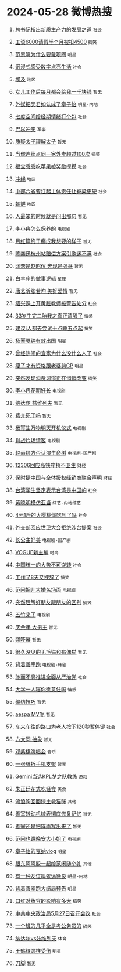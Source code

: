 # 2024-05-28 微博热搜 
1. [总书记指出新质生产力的发展之道](https://m.weibo.cn/search?containerid=100103type%3D1%26t%3D10%26q%3D%23%E6%80%BB%E4%B9%A6%E8%AE%B0%E6%8C%87%E5%87%BA%E6%96%B0%E8%B4%A8%E7%94%9F%E4%BA%A7%E5%8A%9B%E7%9A%84%E5%8F%91%E5%B1%95%E4%B9%8B%E9%81%93%23&stream_entry_id=51&isnewpage=1&extparam=seat%3D1%26cate%3D10103%26q%3D%2523%25E6%2580%25BB%25E4%25B9%25A6%25E8%25AE%25B0%25E6%258C%2587%25E5%2587%25BA%25E6%2596%25B0%25E8%25B4%25A8%25E7%2594%259F%25E4%25BA%25A7%25E5%258A%259B%25E7%259A%2584%25E5%258F%2591%25E5%25B1%2595%25E4%25B9%258B%25E9%2581%2593%2523%26filter_type%3Drealtimehot%26stream_entry_id%3D51%26c_type%3D51%26dgr%3D0%26pos%3D0%26display_time%3D1716848331%26pre_seqid%3D17168483317230712072) `社会` 

2. [工资6000请假半个月被扣4500](https://m.weibo.cn/search?containerid=100103type%3D1%26t%3D10%26q%3D%23%E5%B7%A5%E8%B5%846000%E8%AF%B7%E5%81%87%E5%8D%8A%E4%B8%AA%E6%9C%88%E8%A2%AB%E6%89%A34500%23&stream_entry_id=31&isnewpage=1&extparam=seat%3D1%26dgr%3D0%26filter_type%3Drealtimehot%26flag%3D2%26c_type%3D31%26q%3D%2523%25E5%25B7%25A5%25E8%25B5%25846000%25E8%25AF%25B7%25E5%2581%2587%25E5%258D%258A%25E4%25B8%25AA%25E6%259C%2588%25E8%25A2%25AB%25E6%2589%25A34500%2523%26cate%3D5001%26realpos%3D1%26stream_entry_id%3D31%26pos%3D0%26lcate%3D5001%26band_rank%3D1%26display_time%3D1716848331%26pre_seqid%3D17168483317230712072) `搞笑` 

3. [范思辙为什么要戴项圈](https://m.weibo.cn/search?containerid=100103type%3D1%26t%3D10%26q%3D%23%E8%8C%83%E6%80%9D%E8%BE%99%E4%B8%BA%E4%BB%80%E4%B9%88%E8%A6%81%E6%88%B4%E9%A1%B9%E5%9C%88%23&stream_entry_id=31&isnewpage=1&extparam=seat%3D1%26dgr%3D0%26filter_type%3Drealtimehot%26flag%3D2%26c_type%3D31%26q%3D%2523%25E8%258C%2583%25E6%2580%259D%25E8%25BE%2599%25E4%25B8%25BA%25E4%25BB%2580%25E4%25B9%2588%25E8%25A6%2581%25E6%2588%25B4%25E9%25A1%25B9%25E5%259C%2588%2523%26cate%3D5001%26realpos%3D2%26stream_entry_id%3D31%26pos%3D1%26lcate%3D5001%26band_rank%3D2%26display_time%3D1716848331%26pre_seqid%3D17168483317230712072) `明星` 

4. [沉浸式感受数字点亮生活](https://m.weibo.cn/search?containerid=100103type%3D1%26t%3D10%26q%3D%23%E6%B2%89%E6%B5%B8%E5%BC%8F%E6%84%9F%E5%8F%97%E6%95%B0%E5%AD%97%E7%82%B9%E4%BA%AE%E7%94%9F%E6%B4%BB%23&stream_entry_id=31&isnewpage=1&extparam=seat%3D1%26dgr%3D0%26filter_type%3Drealtimehot%26flag%3D0%26c_type%3D31%26q%3D%2523%25E6%25B2%2589%25E6%25B5%25B8%25E5%25BC%258F%25E6%2584%259F%25E5%258F%2597%25E6%2595%25B0%25E5%25AD%2597%25E7%2582%25B9%25E4%25BA%25AE%25E7%2594%259F%25E6%25B4%25BB%2523%26cate%3D5001%26realpos%3D3%26stream_entry_id%3D31%26pos%3D2%26lcate%3D5001%26band_rank%3D3%26display_time%3D1716848331%26pre_seqid%3D17168483317230712072) `社会` 

5. [埃及](https://m.weibo.cn/search?containerid=100103type%3D1%26t%3D10%26q%3D%E5%9F%83%E5%8F%8A&stream_entry_id=31&isnewpage=1&extparam=seat%3D1%26dgr%3D0%26filter_type%3Drealtimehot%26flag%3D2%26c_type%3D31%26q%3D%25E5%259F%2583%25E5%258F%258A%26cate%3D5001%26realpos%3D4%26stream_entry_id%3D31%26pos%3D3%26lcate%3D5001%26band_rank%3D4%26display_time%3D1716848331%26pre_seqid%3D17168483317230712072) `地区` 

6. [女儿工作后每月都会给我一千块钱](https://m.weibo.cn/search?containerid=100103type%3D1%26t%3D10%26q%3D%E5%A5%B3%E5%84%BF%E5%B7%A5%E4%BD%9C%E5%90%8E%E6%AF%8F%E6%9C%88%E9%83%BD%E4%BC%9A%E7%BB%99%E6%88%91%E4%B8%80%E5%8D%83%E5%9D%97%E9%92%B1&stream_entry_id=31&isnewpage=1&extparam=seat%3D1%26dgr%3D0%26filter_type%3Drealtimehot%26flag%3D2%26c_type%3D31%26q%3D%25E5%25A5%25B3%25E5%2584%25BF%25E5%25B7%25A5%25E4%25BD%259C%25E5%2590%258E%25E6%25AF%258F%25E6%259C%2588%25E9%2583%25BD%25E4%25BC%259A%25E7%25BB%2599%25E6%2588%2591%25E4%25B8%2580%25E5%258D%2583%25E5%259D%2597%25E9%2592%25B1%26cate%3D5001%26realpos%3D5%26stream_entry_id%3D31%26pos%3D4%26lcate%3D5001%26band_rank%3D5%26display_time%3D1716848331%26pre_seqid%3D17168483317230712072) `暂无` 

7. [外媒把吴君如认成了章子怡](https://m.weibo.cn/search?containerid=100103type%3D1%26t%3D10%26q%3D%23%E5%A4%96%E5%AA%92%E6%8A%8A%E5%90%B4%E5%90%9B%E5%A6%82%E8%AE%A4%E6%88%90%E4%BA%86%E7%AB%A0%E5%AD%90%E6%80%A1%23&stream_entry_id=31&isnewpage=1&extparam=seat%3D1%26dgr%3D0%26filter_type%3Drealtimehot%26flag%3D2%26c_type%3D31%26q%3D%2523%25E5%25A4%2596%25E5%25AA%2592%25E6%258A%258A%25E5%2590%25B4%25E5%2590%259B%25E5%25A6%2582%25E8%25AE%25A4%25E6%2588%2590%25E4%25BA%2586%25E7%25AB%25A0%25E5%25AD%2590%25E6%2580%25A1%2523%26cate%3D5001%26realpos%3D6%26stream_entry_id%3D31%26pos%3D5%26lcate%3D5001%26band_rank%3D6%26display_time%3D1716848331%26pre_seqid%3D17168483317230712072) `明星-内地` 

8. [七度空间给经期情绪打个包](https://m.weibo.cn/search?containerid=100103type%3D1%26t%3D10%26q%3D%23%E4%B8%83%E5%BA%A6%E7%A9%BA%E9%97%B4%E7%BB%99%E7%BB%8F%E6%9C%9F%E6%83%85%E7%BB%AA%E6%89%93%E4%B8%AA%E5%8C%85%23&stream_entry_id=31&isnewpage=1&extparam=seat%3D1%26dgr%3D0%26is_ad_pos%3D1%26filter_type%3Drealtimehot%26topic_ad%3D1%26c_type%3D31%26q%3D%2523%25E4%25B8%2583%25E5%25BA%25A6%25E7%25A9%25BA%25E9%2597%25B4%25E7%25BB%2599%25E7%25BB%258F%25E6%259C%259F%25E6%2583%2585%25E7%25BB%25AA%25E6%2589%2593%25E4%25B8%25AA%25E5%258C%2585%2523%26cate%3D5001%26adid%3D238187%26stream_entry_id%3D31%26band_rank%3D7%26lcate%3D5001%26pos%3D6%26display_time%3D1716848331%26pre_seqid%3D17168483317230712072) `社会` 

9. [巴以冲突](https://m.weibo.cn/search?containerid=100103type%3D1%26t%3D10%26q%3D%23%E5%B7%B4%E4%BB%A5%E5%86%B2%E7%AA%81%23&stream_entry_id=31&isnewpage=1&extparam=seat%3D1%26dgr%3D0%26filter_type%3Drealtimehot%26flag%3D2%26c_type%3D31%26q%3D%2523%25E5%25B7%25B4%25E4%25BB%25A5%25E5%2586%25B2%25E7%25AA%2581%2523%26cate%3D5001%26realpos%3D7%26stream_entry_id%3D31%26pos%3D7%26lcate%3D5001%26band_rank%3D7%26display_time%3D1716848331%26pre_seqid%3D17168483317230712072) `军事` 

10. [质疑太子理解太子](https://m.weibo.cn/search?containerid=100103type%3D1%26t%3D10%26q%3D%E8%B4%A8%E7%96%91%E5%A4%AA%E5%AD%90%E7%90%86%E8%A7%A3%E5%A4%AA%E5%AD%90&stream_entry_id=31&isnewpage=1&extparam=seat%3D1%26dgr%3D0%26filter_type%3Drealtimehot%26flag%3D2%26c_type%3D31%26q%3D%25E8%25B4%25A8%25E7%2596%2591%25E5%25A4%25AA%25E5%25AD%2590%25E7%2590%2586%25E8%25A7%25A3%25E5%25A4%25AA%25E5%25AD%2590%26cate%3D5001%26realpos%3D8%26stream_entry_id%3D31%26pos%3D8%26lcate%3D5001%26band_rank%3D8%26display_time%3D1716848331%26pre_seqid%3D17168483317230712072) `暂无` 

11. [当你连续点同一家外卖超过100次](https://m.weibo.cn/search?containerid=100103type%3D1%26t%3D10%26q%3D%23%E5%BD%93%E4%BD%A0%E8%BF%9E%E7%BB%AD%E7%82%B9%E5%90%8C%E4%B8%80%E5%AE%B6%E5%A4%96%E5%8D%96%E8%B6%85%E8%BF%87100%E6%AC%A1%23&stream_entry_id=31&isnewpage=1&extparam=seat%3D1%26dgr%3D0%26filter_type%3Drealtimehot%26flag%3D2%26c_type%3D31%26q%3D%2523%25E5%25BD%2593%25E4%25BD%25A0%25E8%25BF%259E%25E7%25BB%25AD%25E7%2582%25B9%25E5%2590%258C%25E4%25B8%2580%25E5%25AE%25B6%25E5%25A4%2596%25E5%258D%2596%25E8%25B6%2585%25E8%25BF%2587100%25E6%25AC%25A1%2523%26cate%3D5001%26realpos%3D9%26stream_entry_id%3D31%26pos%3D9%26lcate%3D5001%26band_rank%3D9%26display_time%3D1716848331%26pre_seqid%3D17168483317230712072) `搞笑` 

12. [福宝乖乖吃苹果被奖励摸摸](https://m.weibo.cn/search?containerid=100103type%3D1%26t%3D10%26q%3D%23%E7%A6%8F%E5%AE%9D%E4%B9%96%E4%B9%96%E5%90%83%E8%8B%B9%E6%9E%9C%E8%A2%AB%E5%A5%96%E5%8A%B1%E6%91%B8%E6%91%B8%23&stream_entry_id=31&isnewpage=1&extparam=seat%3D1%26dgr%3D0%26filter_type%3Drealtimehot%26flag%3D32768%26c_type%3D31%26q%3D%2523%25E7%25A6%258F%25E5%25AE%259D%25E4%25B9%2596%25E4%25B9%2596%25E5%2590%2583%25E8%258B%25B9%25E6%259E%259C%25E8%25A2%25AB%25E5%25A5%2596%25E5%258A%25B1%25E6%2591%25B8%25E6%2591%25B8%2523%26cate%3D5001%26realpos%3D10%26stream_entry_id%3D31%26pos%3D10%26lcate%3D5001%26band_rank%3D10%26display_time%3D1716848331%26pre_seqid%3D17168483317230712072) `社会` 

13. [冲绳](https://m.weibo.cn/search?containerid=100103type%3D1%26t%3D10%26q%3D%E5%86%B2%E7%BB%B3&stream_entry_id=31&isnewpage=1&extparam=seat%3D1%26dgr%3D0%26filter_type%3Drealtimehot%26flag%3D2%26c_type%3D31%26q%3D%25E5%2586%25B2%25E7%25BB%25B3%26cate%3D5001%26realpos%3D11%26stream_entry_id%3D31%26pos%3D11%26lcate%3D5001%26band_rank%3D11%26display_time%3D1716848331%26pre_seqid%3D17168483317230712072) `地区` 

14. [中部六省要扛起主体责任让脊梁更硬](https://m.weibo.cn/search?containerid=100103type%3D1%26t%3D10%26q%3D%23%E4%B8%AD%E9%83%A8%E5%85%AD%E7%9C%81%E8%A6%81%E6%89%9B%E8%B5%B7%E4%B8%BB%E4%BD%93%E8%B4%A3%E4%BB%BB%E8%AE%A9%E8%84%8A%E6%A2%81%E6%9B%B4%E7%A1%AC%23&stream_entry_id=31&isnewpage=1&extparam=seat%3D1%26dgr%3D0%26filter_type%3Drealtimehot%26flag%3D0%26c_type%3D31%26q%3D%2523%25E4%25B8%25AD%25E9%2583%25A8%25E5%2585%25AD%25E7%259C%2581%25E8%25A6%2581%25E6%2589%259B%25E8%25B5%25B7%25E4%25B8%25BB%25E4%25BD%2593%25E8%25B4%25A3%25E4%25BB%25BB%25E8%25AE%25A9%25E8%2584%258A%25E6%25A2%2581%25E6%259B%25B4%25E7%25A1%25AC%2523%26cate%3D5001%26realpos%3D12%26stream_entry_id%3D31%26pos%3D12%26lcate%3D5001%26band_rank%3D12%26display_time%3D1716848331%26pre_seqid%3D17168483317230712072) `社会` 

15. [朝鲜](https://m.weibo.cn/search?containerid=100103type%3D1%26t%3D10%26q%3D%E6%9C%9D%E9%B2%9C&stream_entry_id=31&isnewpage=1&extparam=seat%3D1%26dgr%3D0%26filter_type%3Drealtimehot%26flag%3D0%26c_type%3D31%26q%3D%25E6%259C%259D%25E9%25B2%259C%26cate%3D5001%26realpos%3D13%26stream_entry_id%3D31%26pos%3D13%26lcate%3D5001%26band_rank%3D13%26display_time%3D1716848331%26pre_seqid%3D17168483317230712072) `地区` 

16. [人最笨的时候就是问出那句](https://m.weibo.cn/search?containerid=100103type%3D1%26t%3D10%26q%3D%E4%BA%BA%E6%9C%80%E7%AC%A8%E7%9A%84%E6%97%B6%E5%80%99%E5%B0%B1%E6%98%AF%E9%97%AE%E5%87%BA%E9%82%A3%E5%8F%A5&stream_entry_id=31&isnewpage=1&extparam=seat%3D1%26dgr%3D0%26filter_type%3Drealtimehot%26flag%3D2%26c_type%3D31%26q%3D%25E4%25BA%25BA%25E6%259C%2580%25E7%25AC%25A8%25E7%259A%2584%25E6%2597%25B6%25E5%2580%2599%25E5%25B0%25B1%25E6%2598%25AF%25E9%2597%25AE%25E5%2587%25BA%25E9%2582%25A3%25E5%258F%25A5%26cate%3D5001%26realpos%3D14%26stream_entry_id%3D31%26pos%3D14%26lcate%3D5001%26band_rank%3D14%26display_time%3D1716848331%26pre_seqid%3D17168483317230712072) `暂无` 

17. [李小冉怎么保养的](https://m.weibo.cn/search?containerid=100103type%3D1%26t%3D10%26q%3D%23%E6%9D%8E%E5%B0%8F%E5%86%89%E6%80%8E%E4%B9%88%E4%BF%9D%E5%85%BB%E7%9A%84%23&stream_entry_id=31&isnewpage=1&extparam=seat%3D1%26dgr%3D0%26filter_type%3Drealtimehot%26flag%3D0%26c_type%3D31%26q%3D%2523%25E6%259D%258E%25E5%25B0%258F%25E5%2586%2589%25E6%2580%258E%25E4%25B9%2588%25E4%25BF%259D%25E5%2585%25BB%25E7%259A%2584%2523%26cate%3D5001%26realpos%3D15%26stream_entry_id%3D31%26pos%3D15%26lcate%3D5001%26band_rank%3D15%26display_time%3D1716848331%26pre_seqid%3D17168483317230712072) `电视剧` 

18. [月红篇终于癫成我想要的样子](https://m.weibo.cn/search?containerid=100103type%3D1%26t%3D10%26q%3D%E6%9C%88%E7%BA%A2%E7%AF%87%E7%BB%88%E4%BA%8E%E7%99%AB%E6%88%90%E6%88%91%E6%83%B3%E8%A6%81%E7%9A%84%E6%A0%B7%E5%AD%90&stream_entry_id=31&isnewpage=1&extparam=seat%3D1%26dgr%3D0%26filter_type%3Drealtimehot%26flag%3D2%26c_type%3D31%26q%3D%25E6%259C%2588%25E7%25BA%25A2%25E7%25AF%2587%25E7%25BB%2588%25E4%25BA%258E%25E7%2599%25AB%25E6%2588%2590%25E6%2588%2591%25E6%2583%25B3%25E8%25A6%2581%25E7%259A%2584%25E6%25A0%25B7%25E5%25AD%2590%26cate%3D5001%26realpos%3D16%26stream_entry_id%3D31%26pos%3D16%26lcate%3D5001%26band_rank%3D16%26display_time%3D1716848331%26pre_seqid%3D17168483317230712072) `暂无` 

19. [陈奕迅杭州站赔偿方案引歌迷不满](https://m.weibo.cn/search?containerid=100103type%3D1%26t%3D10%26q%3D%23%E9%99%88%E5%A5%95%E8%BF%85%E6%9D%AD%E5%B7%9E%E7%AB%99%E8%B5%94%E5%81%BF%E6%96%B9%E6%A1%88%E5%BC%95%E6%AD%8C%E8%BF%B7%E4%B8%8D%E6%BB%A1%23&stream_entry_id=31&isnewpage=1&extparam=seat%3D1%26dgr%3D0%26filter_type%3Drealtimehot%26flag%3D0%26c_type%3D31%26q%3D%2523%25E9%2599%2588%25E5%25A5%2595%25E8%25BF%2585%25E6%259D%25AD%25E5%25B7%259E%25E7%25AB%2599%25E8%25B5%2594%25E5%2581%25BF%25E6%2596%25B9%25E6%25A1%2588%25E5%25BC%2595%25E6%25AD%258C%25E8%25BF%25B7%25E4%25B8%258D%25E6%25BB%25A1%2523%26cate%3D5001%26realpos%3D17%26stream_entry_id%3D31%26pos%3D17%26lcate%3D5001%26band_rank%3D17%26display_time%3D1716848331%26pre_seqid%3D17168483317230712072) `社会` 

20. [网恋是赵昭仪 奔现是强哥](https://m.weibo.cn/search?containerid=100103type%3D1%26t%3D10%26q%3D%E7%BD%91%E6%81%8B%E6%98%AF%E8%B5%B5%E6%98%AD%E4%BB%AA+%E5%A5%94%E7%8E%B0%E6%98%AF%E5%BC%BA%E5%93%A5&stream_entry_id=31&isnewpage=1&extparam=seat%3D1%26dgr%3D0%26filter_type%3Drealtimehot%26flag%3D0%26c_type%3D31%26q%3D%25E7%25BD%2591%25E6%2581%258B%25E6%2598%25AF%25E8%25B5%25B5%25E6%2598%25AD%25E4%25BB%25AA%2520%25E5%25A5%2594%25E7%258E%25B0%25E6%2598%25AF%25E5%25BC%25BA%25E5%2593%25A5%26cate%3D5001%26realpos%3D18%26stream_entry_id%3D31%26pos%3D18%26lcate%3D5001%26band_rank%3D18%26display_time%3D1716848331%26pre_seqid%3D17168483317230712072) `暂无` 

21. [白羊座的做事逻辑](https://m.weibo.cn/search?containerid=100103type%3D1%26t%3D10%26q%3D%23%E7%99%BD%E7%BE%8A%E5%BA%A7%E7%9A%84%E5%81%9A%E4%BA%8B%E9%80%BB%E8%BE%91%23&stream_entry_id=31&isnewpage=1&extparam=seat%3D1%26dgr%3D0%26filter_type%3Drealtimehot%26flag%3D0%26c_type%3D31%26q%3D%2523%25E7%2599%25BD%25E7%25BE%258A%25E5%25BA%25A7%25E7%259A%2584%25E5%2581%259A%25E4%25BA%258B%25E9%2580%25BB%25E8%25BE%2591%2523%26cate%3D5001%26realpos%3D19%26stream_entry_id%3D31%26pos%3D19%26lcate%3D5001%26band_rank%3D19%26display_time%3D1716848331%26pre_seqid%3D17168483317230712072) `星座` 

22. [唐艺昕张若昀 美好爱情](https://m.weibo.cn/search?containerid=100103type%3D1%26t%3D10%26q%3D%E5%94%90%E8%89%BA%E6%98%95%E5%BC%A0%E8%8B%A5%E6%98%80+%E7%BE%8E%E5%A5%BD%E7%88%B1%E6%83%85&stream_entry_id=31&isnewpage=1&extparam=seat%3D1%26dgr%3D0%26filter_type%3Drealtimehot%26flag%3D0%26c_type%3D31%26q%3D%25E5%2594%2590%25E8%2589%25BA%25E6%2598%2595%25E5%25BC%25A0%25E8%258B%25A5%25E6%2598%2580%2520%25E7%25BE%258E%25E5%25A5%25BD%25E7%2588%25B1%25E6%2583%2585%26cate%3D5001%26realpos%3D20%26stream_entry_id%3D31%26pos%3D20%26lcate%3D5001%26band_rank%3D20%26display_time%3D1716848331%26pre_seqid%3D17168483317230712072) `暂无` 

23. [绍兴课上开黄腔教师被警告处分](https://m.weibo.cn/search?containerid=100103type%3D1%26t%3D10%26q%3D%23%E7%BB%8D%E5%85%B4%E8%AF%BE%E4%B8%8A%E5%BC%80%E9%BB%84%E8%85%94%E6%95%99%E5%B8%88%E8%A2%AB%E8%AD%A6%E5%91%8A%E5%A4%84%E5%88%86%23&stream_entry_id=31&isnewpage=1&extparam=seat%3D1%26dgr%3D0%26filter_type%3Drealtimehot%26flag%3D0%26c_type%3D31%26q%3D%2523%25E7%25BB%258D%25E5%2585%25B4%25E8%25AF%25BE%25E4%25B8%258A%25E5%25BC%2580%25E9%25BB%2584%25E8%2585%2594%25E6%2595%2599%25E5%25B8%2588%25E8%25A2%25AB%25E8%25AD%25A6%25E5%2591%258A%25E5%25A4%2584%25E5%2588%2586%2523%26cate%3D5001%26realpos%3D21%26stream_entry_id%3D31%26pos%3D21%26lcate%3D5001%26band_rank%3D21%26display_time%3D1716848331%26pre_seqid%3D17168483317230712072) `社会` 

24. [33岁生完二胎我才真正清醒了](https://m.weibo.cn/search?containerid=100103type%3D1%26t%3D10%26q%3D%2333%E5%B2%81%E7%94%9F%E5%AE%8C%E4%BA%8C%E8%83%8E%E6%88%91%E6%89%8D%E7%9C%9F%E6%AD%A3%E6%B8%85%E9%86%92%E4%BA%86%23&stream_entry_id=31&isnewpage=1&extparam=seat%3D1%26dgr%3D0%26filter_type%3Drealtimehot%26flag%3D0%26c_type%3D31%26q%3D%252333%25E5%25B2%2581%25E7%2594%259F%25E5%25AE%258C%25E4%25BA%258C%25E8%2583%258E%25E6%2588%2591%25E6%2589%258D%25E7%259C%259F%25E6%25AD%25A3%25E6%25B8%2585%25E9%2586%2592%25E4%25BA%2586%2523%26cate%3D5001%26realpos%3D22%26stream_entry_id%3D31%26pos%3D22%26lcate%3D5001%26band_rank%3D22%26display_time%3D1716848331%26pre_seqid%3D17168483317230712072) `情感` 

25. [建议i人都去尝试十点睡五点起](https://m.weibo.cn/search?containerid=100103type%3D1%26t%3D10%26q%3D%23%E5%BB%BA%E8%AE%AEi%E4%BA%BA%E9%83%BD%E5%8E%BB%E5%B0%9D%E8%AF%95%E5%8D%81%E7%82%B9%E7%9D%A1%E4%BA%94%E7%82%B9%E8%B5%B7%23&stream_entry_id=31&isnewpage=1&extparam=seat%3D1%26dgr%3D0%26filter_type%3Drealtimehot%26flag%3D0%26c_type%3D31%26q%3D%2523%25E5%25BB%25BA%25E8%25AE%25AEi%25E4%25BA%25BA%25E9%2583%25BD%25E5%258E%25BB%25E5%25B0%259D%25E8%25AF%2595%25E5%258D%2581%25E7%2582%25B9%25E7%259D%25A1%25E4%25BA%2594%25E7%2582%25B9%25E8%25B5%25B7%2523%26cate%3D5001%26realpos%3D23%26stream_entry_id%3D31%26pos%3D23%26lcate%3D5001%26band_rank%3D23%26display_time%3D1716848331%26pre_seqid%3D17168483317230712072) `搞笑` 

26. [杨幂戛纳有效出国](https://m.weibo.cn/search?containerid=100103type%3D1%26t%3D10%26q%3D%23%E6%9D%A8%E5%B9%82%E6%88%9B%E7%BA%B3%E6%9C%89%E6%95%88%E5%87%BA%E5%9B%BD%23&stream_entry_id=31&isnewpage=1&extparam=seat%3D1%26dgr%3D0%26filter_type%3Drealtimehot%26flag%3D1%26c_type%3D31%26q%3D%2523%25E6%259D%25A8%25E5%25B9%2582%25E6%2588%259B%25E7%25BA%25B3%25E6%259C%2589%25E6%2595%2588%25E5%2587%25BA%25E5%259B%25BD%2523%26cate%3D5001%26realpos%3D24%26stream_entry_id%3D31%26pos%3D24%26lcate%3D5001%26band_rank%3D24%26display_time%3D1716848331%26pre_seqid%3D17168483317230712072) `明星` 

27. [曾经热闹的宜家为什么没什么人了](https://m.weibo.cn/search?containerid=100103type%3D1%26t%3D10%26q%3D%23%E6%9B%BE%E7%BB%8F%E7%83%AD%E9%97%B9%E7%9A%84%E5%AE%9C%E5%AE%B6%E4%B8%BA%E4%BB%80%E4%B9%88%E6%B2%A1%E4%BB%80%E4%B9%88%E4%BA%BA%E4%BA%86%23&stream_entry_id=31&isnewpage=1&extparam=seat%3D1%26dgr%3D0%26filter_type%3Drealtimehot%26flag%3D0%26c_type%3D31%26q%3D%2523%25E6%259B%25BE%25E7%25BB%258F%25E7%2583%25AD%25E9%2597%25B9%25E7%259A%2584%25E5%25AE%259C%25E5%25AE%25B6%25E4%25B8%25BA%25E4%25BB%2580%25E4%25B9%2588%25E6%25B2%25A1%25E4%25BB%2580%25E4%25B9%2588%25E4%25BA%25BA%25E4%25BA%2586%2523%26cate%3D5001%26realpos%3D25%26stream_entry_id%3D31%26pos%3D25%26lcate%3D5001%26band_rank%3D25%26display_time%3D1716848331%26pre_seqid%3D17168483317230712072) `社会` 

28. [瘦了才有资格跟老婆剪CP](https://m.weibo.cn/search?containerid=100103type%3D1%26t%3D10%26q%3D%23%E7%98%A6%E4%BA%86%E6%89%8D%E6%9C%89%E8%B5%84%E6%A0%BC%E8%B7%9F%E8%80%81%E5%A9%86%E5%89%AACP%23&stream_entry_id=31&isnewpage=1&extparam=seat%3D1%26dgr%3D0%26filter_type%3Drealtimehot%26flag%3D0%26c_type%3D31%26q%3D%2523%25E7%2598%25A6%25E4%25BA%2586%25E6%2589%258D%25E6%259C%2589%25E8%25B5%2584%25E6%25A0%25BC%25E8%25B7%259F%25E8%2580%2581%25E5%25A9%2586%25E5%2589%25AACP%2523%26cate%3D5001%26realpos%3D26%26stream_entry_id%3D31%26pos%3D26%26lcate%3D5001%26band_rank%3D26%26display_time%3D1716848331%26pre_seqid%3D17168483317230712072) `明星` 

29. [突然发现消费习惯正在悄悄改变](https://m.weibo.cn/search?containerid=100103type%3D1%26t%3D10%26q%3D%23%E7%AA%81%E7%84%B6%E5%8F%91%E7%8E%B0%E6%B6%88%E8%B4%B9%E4%B9%A0%E6%83%AF%E6%AD%A3%E5%9C%A8%E6%82%84%E6%82%84%E6%94%B9%E5%8F%98%23&stream_entry_id=31&isnewpage=1&extparam=seat%3D1%26dgr%3D0%26filter_type%3Drealtimehot%26flag%3D0%26c_type%3D31%26q%3D%2523%25E7%25AA%2581%25E7%2584%25B6%25E5%258F%2591%25E7%258E%25B0%25E6%25B6%2588%25E8%25B4%25B9%25E4%25B9%25A0%25E6%2583%25AF%25E6%25AD%25A3%25E5%259C%25A8%25E6%2582%2584%25E6%2582%2584%25E6%2594%25B9%25E5%258F%2598%2523%26cate%3D5001%26realpos%3D27%26stream_entry_id%3D31%26pos%3D27%26lcate%3D5001%26band_rank%3D27%26display_time%3D1716848331%26pre_seqid%3D17168483317230712072) `搞笑` 

30. [李小冉花期好长](https://m.weibo.cn/search?containerid=100103type%3D1%26t%3D10%26q%3D%23%E6%9D%8E%E5%B0%8F%E5%86%89%E8%8A%B1%E6%9C%9F%E5%A5%BD%E9%95%BF%23&stream_entry_id=31&isnewpage=1&extparam=seat%3D1%26dgr%3D0%26filter_type%3Drealtimehot%26flag%3D1%26c_type%3D31%26q%3D%2523%25E6%259D%258E%25E5%25B0%258F%25E5%2586%2589%25E8%258A%25B1%25E6%259C%259F%25E5%25A5%25BD%25E9%2595%25BF%2523%26cate%3D5001%26realpos%3D28%26stream_entry_id%3D31%26pos%3D28%26lcate%3D5001%26band_rank%3D28%26display_time%3D1716848331%26pre_seqid%3D17168483317230712072) `电视剧` 

31. [纳达尔 兹维列夫](https://m.weibo.cn/search?containerid=100103type%3D1%26t%3D10%26q%3D%E7%BA%B3%E8%BE%BE%E5%B0%94+%E5%85%B9%E7%BB%B4%E5%88%97%E5%A4%AB&stream_entry_id=31&isnewpage=1&extparam=seat%3D1%26dgr%3D0%26filter_type%3Drealtimehot%26flag%3D0%26c_type%3D31%26q%3D%25E7%25BA%25B3%25E8%25BE%25BE%25E5%25B0%2594%2520%25E5%2585%25B9%25E7%25BB%25B4%25E5%2588%2597%25E5%25A4%25AB%26cate%3D5001%26realpos%3D29%26stream_entry_id%3D31%26pos%3D29%26lcate%3D5001%26band_rank%3D29%26display_time%3D1716848331%26pre_seqid%3D17168483317230712072) `暂无` 

32. [费介死了吗](https://m.weibo.cn/search?containerid=100103type%3D1%26t%3D10%26q%3D%E8%B4%B9%E4%BB%8B%E6%AD%BB%E4%BA%86%E5%90%97&stream_entry_id=31&isnewpage=1&extparam=seat%3D1%26dgr%3D0%26filter_type%3Drealtimehot%26flag%3D0%26c_type%3D31%26q%3D%25E8%25B4%25B9%25E4%25BB%258B%25E6%25AD%25BB%25E4%25BA%2586%25E5%2590%2597%26cate%3D5001%26realpos%3D30%26stream_entry_id%3D31%26pos%3D30%26lcate%3D5001%26band_rank%3D30%26display_time%3D1716848331%26pre_seqid%3D17168483317230712072) `暂无` 

33. [杨幂生万物明天开机仪式](https://m.weibo.cn/search?containerid=100103type%3D1%26t%3D10%26q%3D%23%E6%9D%A8%E5%B9%82%E7%94%9F%E4%B8%87%E7%89%A9%E6%98%8E%E5%A4%A9%E5%BC%80%E6%9C%BA%E4%BB%AA%E5%BC%8F%23&stream_entry_id=31&isnewpage=1&extparam=seat%3D1%26dgr%3D0%26filter_type%3Drealtimehot%26flag%3D0%26c_type%3D31%26q%3D%2523%25E6%259D%25A8%25E5%25B9%2582%25E7%2594%259F%25E4%25B8%2587%25E7%2589%25A9%25E6%2598%258E%25E5%25A4%25A9%25E5%25BC%2580%25E6%259C%25BA%25E4%25BB%25AA%25E5%25BC%258F%2523%26cate%3D5001%26realpos%3D31%26stream_entry_id%3D31%26pos%3D31%26lcate%3D5001%26band_rank%3D31%26display_time%3D1716848331%26pre_seqid%3D17168483317230712072) `电视剧` 

34. [肖战片场请客](https://m.weibo.cn/search?containerid=100103type%3D1%26t%3D10%26q%3D%23%E8%82%96%E6%88%98%E7%89%87%E5%9C%BA%E8%AF%B7%E5%AE%A2%23&stream_entry_id=31&isnewpage=1&extparam=seat%3D1%26dgr%3D0%26filter_type%3Drealtimehot%26flag%3D0%26c_type%3D31%26q%3D%2523%25E8%2582%2596%25E6%2588%2598%25E7%2589%2587%25E5%259C%25BA%25E8%25AF%25B7%25E5%25AE%25A2%2523%26cate%3D5001%26realpos%3D32%26stream_entry_id%3D31%26pos%3D32%26lcate%3D5001%26band_rank%3D32%26display_time%3D1716848331%26pre_seqid%3D17168483317230712072) `电视剧` 

35. [赵丽颖方否认演生命树](https://m.weibo.cn/search?containerid=100103type%3D1%26t%3D10%26q%3D%23%E8%B5%B5%E4%B8%BD%E9%A2%96%E6%96%B9%E5%90%A6%E8%AE%A4%E6%BC%94%E7%94%9F%E5%91%BD%E6%A0%91%23&stream_entry_id=31&isnewpage=1&extparam=seat%3D1%26dgr%3D0%26filter_type%3Drealtimehot%26flag%3D0%26c_type%3D31%26q%3D%2523%25E8%25B5%25B5%25E4%25B8%25BD%25E9%25A2%2596%25E6%2596%25B9%25E5%2590%25A6%25E8%25AE%25A4%25E6%25BC%2594%25E7%2594%259F%25E5%2591%25BD%25E6%25A0%2591%2523%26cate%3D5001%26realpos%3D33%26stream_entry_id%3D31%26pos%3D33%26lcate%3D5001%26band_rank%3D33%26display_time%3D1716848331%26pre_seqid%3D17168483317230712072) `电视剧-国产剧` 

36. [12306回应高铁座椅不卫生](https://m.weibo.cn/search?containerid=100103type%3D1%26t%3D10%26q%3D%2312306%E5%9B%9E%E5%BA%94%E9%AB%98%E9%93%81%E5%BA%A7%E6%A4%85%E4%B8%8D%E5%8D%AB%E7%94%9F%23&stream_entry_id=31&isnewpage=1&extparam=seat%3D1%26dgr%3D0%26filter_type%3Drealtimehot%26flag%3D0%26c_type%3D31%26q%3D%252312306%25E5%259B%259E%25E5%25BA%2594%25E9%25AB%2598%25E9%2593%2581%25E5%25BA%25A7%25E6%25A4%2585%25E4%25B8%258D%25E5%258D%25AB%25E7%2594%259F%2523%26cate%3D5001%26realpos%3D34%26stream_entry_id%3D31%26pos%3D34%26lcate%3D5001%26band_rank%3D34%26display_time%3D1716848331%26pre_seqid%3D17168483317230712072) `财经` 

37. [保时捷中国与全体授权经销商联合声明](https://m.weibo.cn/search?containerid=100103type%3D1%26t%3D10%26q%3D%23%E4%BF%9D%E6%97%B6%E6%8D%B7%E4%B8%AD%E5%9B%BD%E4%B8%8E%E5%85%A8%E4%BD%93%E6%8E%88%E6%9D%83%E7%BB%8F%E9%94%80%E5%95%86%E8%81%94%E5%90%88%E5%A3%B0%E6%98%8E%23&stream_entry_id=31&isnewpage=1&extparam=seat%3D1%26dgr%3D0%26filter_type%3Drealtimehot%26flag%3D0%26c_type%3D31%26q%3D%2523%25E4%25BF%259D%25E6%2597%25B6%25E6%258D%25B7%25E4%25B8%25AD%25E5%259B%25BD%25E4%25B8%258E%25E5%2585%25A8%25E4%25BD%2593%25E6%258E%2588%25E6%259D%2583%25E7%25BB%258F%25E9%2594%2580%25E5%2595%2586%25E8%2581%2594%25E5%2590%2588%25E5%25A3%25B0%25E6%2598%258E%2523%26cate%3D5001%26realpos%3D35%26stream_entry_id%3D31%26pos%3D35%26lcate%3D5001%26band_rank%3D35%26display_time%3D1716848331%26pre_seqid%3D17168483317230712072) `财经` 

38. [台湾学生坚定表示台湾是中国的](https://m.weibo.cn/search?containerid=100103type%3D1%26t%3D10%26q%3D%23%E5%8F%B0%E6%B9%BE%E5%AD%A6%E7%94%9F%E5%9D%9A%E5%AE%9A%E8%A1%A8%E7%A4%BA%E5%8F%B0%E6%B9%BE%E6%98%AF%E4%B8%AD%E5%9B%BD%E7%9A%84%23&stream_entry_id=31&isnewpage=1&extparam=seat%3D1%26dgr%3D0%26filter_type%3Drealtimehot%26flag%3D0%26c_type%3D31%26q%3D%2523%25E5%258F%25B0%25E6%25B9%25BE%25E5%25AD%25A6%25E7%2594%259F%25E5%259D%259A%25E5%25AE%259A%25E8%25A1%25A8%25E7%25A4%25BA%25E5%258F%25B0%25E6%25B9%25BE%25E6%2598%25AF%25E4%25B8%25AD%25E5%259B%25BD%25E7%259A%2584%2523%26cate%3D5001%26realpos%3D36%26stream_entry_id%3D31%26pos%3D36%26lcate%3D5001%26band_rank%3D36%26display_time%3D1716848331%26pre_seqid%3D17168483317230712072) `社会` 

39. [黄晓明模仿亚当](https://m.weibo.cn/search?containerid=100103type%3D1%26t%3D10%26q%3D%23%E9%BB%84%E6%99%93%E6%98%8E%E6%A8%A1%E4%BB%BF%E4%BA%9A%E5%BD%93%23&stream_entry_id=31&isnewpage=1&extparam=seat%3D1%26dgr%3D0%26filter_type%3Drealtimehot%26flag%3D0%26c_type%3D31%26q%3D%2523%25E9%25BB%2584%25E6%2599%2593%25E6%2598%258E%25E6%25A8%25A1%25E4%25BB%25BF%25E4%25BA%259A%25E5%25BD%2593%2523%26cate%3D5001%26realpos%3D37%26stream_entry_id%3D31%26pos%3D37%26lcate%3D5001%26band_rank%3D37%26display_time%3D1716848331%26pre_seqid%3D17168483317230712072) `综艺-内地综艺` 

40. [4元1斤的大樱桃你吃到了吗](https://m.weibo.cn/search?containerid=100103type%3D1%26t%3D10%26q%3D%234%E5%85%831%E6%96%A4%E7%9A%84%E5%A4%A7%E6%A8%B1%E6%A1%83%E4%BD%A0%E5%90%83%E5%88%B0%E4%BA%86%E5%90%97%23&stream_entry_id=31&isnewpage=1&extparam=seat%3D1%26dgr%3D0%26filter_type%3Drealtimehot%26flag%3D0%26c_type%3D31%26q%3D%25234%25E5%2585%25831%25E6%2596%25A4%25E7%259A%2584%25E5%25A4%25A7%25E6%25A8%25B1%25E6%25A1%2583%25E4%25BD%25A0%25E5%2590%2583%25E5%2588%25B0%25E4%25BA%2586%25E5%2590%2597%2523%26cate%3D5001%26realpos%3D38%26stream_entry_id%3D31%26pos%3D38%26lcate%3D5001%26band_rank%3D38%26display_time%3D1716848331%26pre_seqid%3D17168483317230712072) `社会` 

41. [外交部回应世卫大会拒绝涉台提案](https://m.weibo.cn/search?containerid=100103type%3D1%26t%3D10%26q%3D%23%E5%A4%96%E4%BA%A4%E9%83%A8%E5%9B%9E%E5%BA%94%E4%B8%96%E5%8D%AB%E5%A4%A7%E4%BC%9A%E6%8B%92%E7%BB%9D%E6%B6%89%E5%8F%B0%E6%8F%90%E6%A1%88%23&stream_entry_id=31&isnewpage=1&extparam=seat%3D1%26dgr%3D0%26filter_type%3Drealtimehot%26flag%3D0%26c_type%3D31%26q%3D%2523%25E5%25A4%2596%25E4%25BA%25A4%25E9%2583%25A8%25E5%259B%259E%25E5%25BA%2594%25E4%25B8%2596%25E5%258D%25AB%25E5%25A4%25A7%25E4%25BC%259A%25E6%258B%2592%25E7%25BB%259D%25E6%25B6%2589%25E5%258F%25B0%25E6%258F%2590%25E6%25A1%2588%2523%26cate%3D5001%26realpos%3D39%26stream_entry_id%3D31%26pos%3D39%26lcate%3D5001%26band_rank%3D39%26display_time%3D1716848331%26pre_seqid%3D17168483317230712072) `社会` 

42. [长公主好美](https://m.weibo.cn/search?containerid=100103type%3D1%26t%3D10%26q%3D%23%E9%95%BF%E5%85%AC%E4%B8%BB%E5%A5%BD%E7%BE%8E%23&stream_entry_id=31&isnewpage=1&extparam=seat%3D1%26dgr%3D0%26filter_type%3Drealtimehot%26flag%3D0%26c_type%3D31%26q%3D%2523%25E9%2595%25BF%25E5%2585%25AC%25E4%25B8%25BB%25E5%25A5%25BD%25E7%25BE%258E%2523%26cate%3D5001%26realpos%3D40%26stream_entry_id%3D31%26pos%3D40%26lcate%3D5001%26band_rank%3D40%26display_time%3D1716848331%26pre_seqid%3D17168483317230712072) `电视剧-国产剧` 

43. [VOGUE新主编](https://m.weibo.cn/search?containerid=100103type%3D1%26t%3D10%26q%3DVOGUE%E6%96%B0%E4%B8%BB%E7%BC%96&stream_entry_id=31&isnewpage=1&extparam=seat%3D1%26dgr%3D0%26filter_type%3Drealtimehot%26flag%3D0%26c_type%3D31%26q%3DVOGUE%25E6%2596%25B0%25E4%25B8%25BB%25E7%25BC%2596%26cate%3D5001%26realpos%3D41%26stream_entry_id%3D31%26pos%3D41%26lcate%3D5001%26band_rank%3D41%26display_time%3D1716848331%26pre_seqid%3D17168483317230712072) `时尚` 

44. [中国统一的大势不可逆转](https://m.weibo.cn/search?containerid=100103type%3D1%26t%3D10%26q%3D%23%E4%B8%AD%E5%9B%BD%E7%BB%9F%E4%B8%80%E7%9A%84%E5%A4%A7%E5%8A%BF%E4%B8%8D%E5%8F%AF%E9%80%86%E8%BD%AC%23&stream_entry_id=31&isnewpage=1&extparam=seat%3D1%26dgr%3D0%26filter_type%3Drealtimehot%26flag%3D0%26c_type%3D31%26q%3D%2523%25E4%25B8%25AD%25E5%259B%25BD%25E7%25BB%259F%25E4%25B8%2580%25E7%259A%2584%25E5%25A4%25A7%25E5%258A%25BF%25E4%25B8%258D%25E5%258F%25AF%25E9%2580%2586%25E8%25BD%25AC%2523%26cate%3D5001%26realpos%3D42%26stream_entry_id%3D31%26pos%3D42%26lcate%3D5001%26band_rank%3D42%26display_time%3D1716848331%26pre_seqid%3D17168483317230712072) `社会` 

45. [工作了8天又裸辞了](https://m.weibo.cn/search?containerid=100103type%3D1%26t%3D10%26q%3D%23%E5%B7%A5%E4%BD%9C%E4%BA%868%E5%A4%A9%E5%8F%88%E8%A3%B8%E8%BE%9E%E4%BA%86%23&stream_entry_id=31&isnewpage=1&extparam=seat%3D1%26dgr%3D0%26filter_type%3Drealtimehot%26flag%3D1%26c_type%3D31%26q%3D%2523%25E5%25B7%25A5%25E4%25BD%259C%25E4%25BA%25868%25E5%25A4%25A9%25E5%258F%2588%25E8%25A3%25B8%25E8%25BE%259E%25E4%25BA%2586%2523%26cate%3D5001%26realpos%3D43%26stream_entry_id%3D31%26pos%3D43%26lcate%3D5001%26band_rank%3D43%26display_time%3D1716848331%26pre_seqid%3D17168483317230712072) `搞笑` 

46. [范闲婉儿大婚名场面](https://m.weibo.cn/search?containerid=100103type%3D1%26t%3D10%26q%3D%23%E8%8C%83%E9%97%B2%E5%A9%89%E5%84%BF%E5%A4%A7%E5%A9%9A%E5%90%8D%E5%9C%BA%E9%9D%A2%23&stream_entry_id=31&isnewpage=1&extparam=seat%3D1%26dgr%3D0%26filter_type%3Drealtimehot%26flag%3D0%26c_type%3D31%26q%3D%2523%25E8%258C%2583%25E9%2597%25B2%25E5%25A9%2589%25E5%2584%25BF%25E5%25A4%25A7%25E5%25A9%259A%25E5%2590%258D%25E5%259C%25BA%25E9%259D%25A2%2523%26cate%3D5001%26realpos%3D44%26stream_entry_id%3D31%26pos%3D44%26lcate%3D5001%26band_rank%3D44%26display_time%3D1716848331%26pre_seqid%3D17168483317230712072) `电视剧` 

47. [突然理解好朋友跟朋友的区别](https://m.weibo.cn/search?containerid=100103type%3D1%26t%3D10%26q%3D%23%E7%AA%81%E7%84%B6%E7%90%86%E8%A7%A3%E5%A5%BD%E6%9C%8B%E5%8F%8B%E8%B7%9F%E6%9C%8B%E5%8F%8B%E7%9A%84%E5%8C%BA%E5%88%AB%23&stream_entry_id=31&isnewpage=1&extparam=seat%3D1%26dgr%3D0%26filter_type%3Drealtimehot%26flag%3D0%26c_type%3D31%26q%3D%2523%25E7%25AA%2581%25E7%2584%25B6%25E7%2590%2586%25E8%25A7%25A3%25E5%25A5%25BD%25E6%259C%258B%25E5%258F%258B%25E8%25B7%259F%25E6%259C%258B%25E5%258F%258B%25E7%259A%2584%25E5%258C%25BA%25E5%2588%25AB%2523%26cate%3D5001%26realpos%3D45%26stream_entry_id%3D31%26pos%3D45%26lcate%3D5001%26band_rank%3D45%26display_time%3D1716848331%26pre_seqid%3D17168483317230712072) `搞笑` 

48. [五竹来了](https://m.weibo.cn/search?containerid=100103type%3D1%26t%3D10%26q%3D%23%E4%BA%94%E7%AB%B9%E6%9D%A5%E4%BA%86%23&stream_entry_id=31&isnewpage=1&extparam=seat%3D1%26dgr%3D0%26filter_type%3Drealtimehot%26flag%3D0%26c_type%3D31%26q%3D%2523%25E4%25BA%2594%25E7%25AB%25B9%25E6%259D%25A5%25E4%25BA%2586%2523%26cate%3D5001%26realpos%3D46%26stream_entry_id%3D31%26pos%3D46%26lcate%3D5001%26band_rank%3D46%26display_time%3D1716848331%26pre_seqid%3D17168483317230712072) `电视剧` 

49. [庆余年 大男主](https://m.weibo.cn/search?containerid=100103type%3D1%26t%3D10%26q%3D%E5%BA%86%E4%BD%99%E5%B9%B4+%E5%A4%A7%E7%94%B7%E4%B8%BB&stream_entry_id=31&isnewpage=1&extparam=seat%3D1%26dgr%3D0%26filter_type%3Drealtimehot%26flag%3D0%26c_type%3D31%26q%3D%25E5%25BA%2586%25E4%25BD%2599%25E5%25B9%25B4%2520%25E5%25A4%25A7%25E7%2594%25B7%25E4%25B8%25BB%26cate%3D5001%26realpos%3D47%26stream_entry_id%3D31%26pos%3D47%26lcate%3D5001%26band_rank%3D47%26display_time%3D1716848331%26pre_seqid%3D17168483317230712072) `暂无` 

50. [龚吓幂](https://m.weibo.cn/search?containerid=100103type%3D1%26t%3D10%26q%3D%E9%BE%9A%E5%90%93%E5%B9%82&stream_entry_id=31&isnewpage=1&extparam=seat%3D1%26dgr%3D0%26filter_type%3Drealtimehot%26flag%3D0%26c_type%3D31%26q%3D%25E9%25BE%259A%25E5%2590%2593%25E5%25B9%2582%26cate%3D5001%26realpos%3D48%26stream_entry_id%3D31%26pos%3D48%26lcate%3D5001%26band_rank%3D48%26display_time%3D1716848331%26pre_seqid%3D17168483317230712072) `暂无` 

51. [很久没见的无毛猫和布偶猫](https://m.weibo.cn/search?containerid=100103type%3D1%26t%3D10%26q%3D%E5%BE%88%E4%B9%85%E6%B2%A1%E8%A7%81%E7%9A%84%E6%97%A0%E6%AF%9B%E7%8C%AB%E5%92%8C%E5%B8%83%E5%81%B6%E7%8C%AB&stream_entry_id=31&isnewpage=1&extparam=seat%3D1%26dgr%3D0%26filter_type%3Drealtimehot%26flag%3D0%26c_type%3D31%26q%3D%25E5%25BE%2588%25E4%25B9%2585%25E6%25B2%25A1%25E8%25A7%2581%25E7%259A%2584%25E6%2597%25A0%25E6%25AF%259B%25E7%258C%25AB%25E5%2592%258C%25E5%25B8%2583%25E5%2581%25B6%25E7%258C%25AB%26cate%3D5001%26realpos%3D49%26stream_entry_id%3D31%26pos%3D49%26lcate%3D5001%26band_rank%3D49%26display_time%3D1716848331%26pre_seqid%3D17168483317230712072) `暂无` 

52. [背着善宰跑](https://m.weibo.cn/search?containerid=100103type%3D1%26t%3D10%26q%3D%E8%83%8C%E7%9D%80%E5%96%84%E5%AE%B0%E8%B7%91&stream_entry_id=31&isnewpage=1&extparam=seat%3D1%26dgr%3D0%26filter_type%3Drealtimehot%26flag%3D0%26c_type%3D31%26q%3D%25E8%2583%258C%25E7%259D%2580%25E5%2596%2584%25E5%25AE%25B0%25E8%25B7%2591%26cate%3D5001%26realpos%3D50%26stream_entry_id%3D31%26pos%3D50%26lcate%3D5001%26band_rank%3D50%26display_time%3D1716848331%26pre_seqid%3D17168483317230712072) `电视剧-韩剧` 

53. [驰而不息推进全面从严治党](https://m.weibo.cn/search?containerid=100103type%3D1%26t%3D10%26q%3D%23%E9%A9%B0%E8%80%8C%E4%B8%8D%E6%81%AF%E6%8E%A8%E8%BF%9B%E5%85%A8%E9%9D%A2%E4%BB%8E%E4%B8%A5%E6%B2%BB%E5%85%9A%23&stream_entry_id=51&isnewpage=1&extparam=seat%3D1%26cate%3D10103%26q%3D%2523%25E9%25A9%25B0%25E8%2580%258C%25E4%25B8%258D%25E6%2581%25AF%25E6%258E%25A8%25E8%25BF%259B%25E5%2585%25A8%25E9%259D%25A2%25E4%25BB%258E%25E4%25B8%25A5%25E6%25B2%25BB%25E5%2585%259A%2523%26filter_type%3Drealtimehot%26stream_entry_id%3D51%26c_type%3D51%26dgr%3D0%26pos%3D0%26display_time%3D1716844853%26pre_seqid%3D171684485390207367142) `社会` 

54. [大学一人寝你愿意住吗](https://m.weibo.cn/search?containerid=100103type%3D1%26t%3D10%26q%3D%23%E5%A4%A7%E5%AD%A6%E4%B8%80%E4%BA%BA%E5%AF%9D%E4%BD%A0%E6%84%BF%E6%84%8F%E4%BD%8F%E5%90%97%23&stream_entry_id=31&isnewpage=1&extparam=seat%3D1%26dgr%3D0%26filter_type%3Drealtimehot%26flag%3D0%26c_type%3D31%26q%3D%2523%25E5%25A4%25A7%25E5%25AD%25A6%25E4%25B8%2580%25E4%25BA%25BA%25E5%25AF%259D%25E4%25BD%25A0%25E6%2584%25BF%25E6%2584%258F%25E4%25BD%258F%25E5%2590%2597%2523%26cate%3D5001%26realpos%3D34%26stream_entry_id%3D31%26pos%3D33%26lcate%3D5001%26band_rank%3D34%26display_time%3D1716844853%26pre_seqid%3D171684485390207367142) `情感` 

55. [绳结技巧](https://m.weibo.cn/search?containerid=100103type%3D1%26t%3D10%26q%3D%E7%BB%B3%E7%BB%93%E6%8A%80%E5%B7%A7&stream_entry_id=31&isnewpage=1&extparam=seat%3D1%26dgr%3D0%26filter_type%3Drealtimehot%26flag%3D1%26c_type%3D31%26q%3D%25E7%25BB%25B3%25E7%25BB%2593%25E6%258A%2580%25E5%25B7%25A7%26cate%3D5001%26realpos%3D48%26stream_entry_id%3D31%26pos%3D47%26lcate%3D5001%26band_rank%3D48%26display_time%3D1716844853%26pre_seqid%3D171684485390207367142) `暂无` 

56. [aespa MV呢](https://m.weibo.cn/search?containerid=100103type%3D1%26t%3D10%26q%3Daespa+MV%E5%91%A2&stream_entry_id=31&isnewpage=1&extparam=seat%3D1%26dgr%3D0%26filter_type%3Drealtimehot%26flag%3D0%26c_type%3D31%26q%3Daespa%2520MV%25E5%2591%25A2%26cate%3D5001%26realpos%3D49%26stream_entry_id%3D31%26pos%3D48%26lcate%3D5001%26band_rank%3D49%26display_time%3D1716844853%26pre_seqid%3D171684485390207367142) `暂无` 

57. [车来车往的路口为老人按下120秒暂停键](https://m.weibo.cn/search?containerid=100103type%3D1%26t%3D10%26q%3D%23%E8%BD%A6%E6%9D%A5%E8%BD%A6%E5%BE%80%E7%9A%84%E8%B7%AF%E5%8F%A3%E4%B8%BA%E8%80%81%E4%BA%BA%E6%8C%89%E4%B8%8B120%E7%A7%92%E6%9A%82%E5%81%9C%E9%94%AE%23&stream_entry_id=31&isnewpage=1&extparam=seat%3D1%26dgr%3D0%26filter_type%3Drealtimehot%26flag%3D32768%26c_type%3D31%26realpos%3D10%26cate%3D5001%26lcate%3D5001%26band_rank%3D10%26stream_entry_id%3D31%26q%3D%2523%25E8%25BD%25A6%25E6%259D%25A5%25E8%25BD%25A6%25E5%25BE%2580%25E7%259A%2584%25E8%25B7%25AF%25E5%258F%25A3%25E4%25B8%25BA%25E8%2580%2581%25E4%25BA%25BA%25E6%258C%2589%25E4%25B8%258B120%25E7%25A7%2592%25E6%259A%2582%25E5%2581%259C%25E9%2594%25AE%2523%26pos%3D9%26display_time%3D1716841258%26pre_seqid%3D171684125895800445116) `社会` 

58. [方大同 抽象](https://m.weibo.cn/search?containerid=100103type%3D1%26t%3D10%26q%3D%E6%96%B9%E5%A4%A7%E5%90%8C+%E6%8A%BD%E8%B1%A1&stream_entry_id=31&isnewpage=1&extparam=seat%3D1%26dgr%3D0%26filter_type%3Drealtimehot%26flag%3D0%26c_type%3D31%26realpos%3D45%26cate%3D5001%26lcate%3D5001%26band_rank%3D45%26stream_entry_id%3D31%26q%3D%25E6%2596%25B9%25E5%25A4%25A7%25E5%2590%258C%2520%25E6%258A%25BD%25E8%25B1%25A1%26pos%3D44%26display_time%3D1716841258%26pre_seqid%3D171684125895800445116) `暂无` 

59. [邓紫棋演唱会](https://m.weibo.cn/search?containerid=100103type%3D1%26t%3D10%26q%3D%E9%82%93%E7%B4%AB%E6%A3%8B%E6%BC%94%E5%94%B1%E4%BC%9A&stream_entry_id=31&isnewpage=1&extparam=seat%3D1%26dgr%3D0%26filter_type%3Drealtimehot%26flag%3D0%26c_type%3D31%26realpos%3D47%26cate%3D5001%26lcate%3D5001%26band_rank%3D47%26stream_entry_id%3D31%26q%3D%25E9%2582%2593%25E7%25B4%25AB%25E6%25A3%258B%25E6%25BC%2594%25E5%2594%25B1%25E4%25BC%259A%26pos%3D46%26display_time%3D1716841258%26pre_seqid%3D171684125895800445116) `音乐` 

60. [一张纸折手机支架](https://m.weibo.cn/search?containerid=100103type%3D1%26t%3D10%26q%3D%E4%B8%80%E5%BC%A0%E7%BA%B8%E6%8A%98%E6%89%8B%E6%9C%BA%E6%94%AF%E6%9E%B6&stream_entry_id=31&isnewpage=1&extparam=seat%3D1%26dgr%3D0%26filter_type%3Drealtimehot%26flag%3D1%26c_type%3D31%26realpos%3D48%26cate%3D5001%26lcate%3D5001%26band_rank%3D48%26stream_entry_id%3D31%26q%3D%25E4%25B8%2580%25E5%25BC%25A0%25E7%25BA%25B8%25E6%258A%2598%25E6%2589%258B%25E6%259C%25BA%25E6%2594%25AF%25E6%259E%25B6%26pos%3D47%26display_time%3D1716841258%26pre_seqid%3D171684125895800445116) `暂无` 

61. [Gemini当选KPL梦之队教练](https://m.weibo.cn/search?containerid=100103type%3D1%26t%3D10%26q%3D%23Gemini%E5%BD%93%E9%80%89KPL%E6%A2%A6%E4%B9%8B%E9%98%9F%E6%95%99%E7%BB%83%23&stream_entry_id=31&isnewpage=1&extparam=seat%3D1%26dgr%3D0%26filter_type%3Drealtimehot%26flag%3D0%26c_type%3D31%26realpos%3D50%26cate%3D5001%26lcate%3D5001%26band_rank%3D50%26stream_entry_id%3D31%26q%3D%2523Gemini%25E5%25BD%2593%25E9%2580%2589KPL%25E6%25A2%25A6%25E4%25B9%258B%25E9%2598%259F%25E6%2595%2599%25E7%25BB%2583%2523%26pos%3D49%26display_time%3D1716841258%26pre_seqid%3D171684125895800445116) `游戏` 

62. [朱正廷花式吃轻食](https://m.weibo.cn/search?containerid=100103type%3D1%26t%3D10%26q%3D%23%E6%9C%B1%E6%AD%A3%E5%BB%B7%E8%8A%B1%E5%BC%8F%E5%90%83%E8%BD%BB%E9%A3%9F%23&stream_entry_id=31&isnewpage=1&extparam=seat%3D1%26dgr%3D0%26filter_type%3Drealtimehot%26c_type%3D31%26q%3D%2523%25E6%259C%25B1%25E6%25AD%25A3%25E5%25BB%25B7%25E8%258A%25B1%25E5%25BC%258F%25E5%2590%2583%25E8%25BD%25BB%25E9%25A3%259F%2523%26cate%3D5001%26is_ad_pos%3D1%26adid%3D238217%26stream_entry_id%3D31%26band_rank%3D7%26lcate%3D5001%26topic_ad%3D1%26pos%3D6%26display_time%3D1716837416%26pre_seqid%3D171683741656602145157) `美食` 

63. [流浪狗回回挖土救猫咪](https://m.weibo.cn/search?containerid=100103type%3D1%26t%3D10%26q%3D%23%E6%B5%81%E6%B5%AA%E7%8B%97%E5%9B%9E%E5%9B%9E%E6%8C%96%E5%9C%9F%E6%95%91%E7%8C%AB%E5%92%AA%23&stream_entry_id=31&isnewpage=1&extparam=seat%3D1%26dgr%3D0%26filter_type%3Drealtimehot%26flag%3D0%26c_type%3D31%26realpos%3D47%26cate%3D5001%26lcate%3D5001%26band_rank%3D47%26stream_entry_id%3D31%26q%3D%2523%25E6%25B5%2581%25E6%25B5%25AA%25E7%258B%2597%25E5%259B%259E%25E5%259B%259E%25E6%258C%2596%25E5%259C%259F%25E6%2595%2591%25E7%258C%25AB%25E5%2592%25AA%2523%26pos%3D47%26display_time%3D1716837416%26pre_seqid%3D171683741656602145157) `其他` 

64. [善宰转动机械表彻底恢复记忆](https://m.weibo.cn/search?containerid=100103type%3D1%26t%3D10%26q%3D%E5%96%84%E5%AE%B0%E8%BD%AC%E5%8A%A8%E6%9C%BA%E6%A2%B0%E8%A1%A8%E5%BD%BB%E5%BA%95%E6%81%A2%E5%A4%8D%E8%AE%B0%E5%BF%86&stream_entry_id=31&isnewpage=1&extparam=seat%3D1%26dgr%3D0%26filter_type%3Drealtimehot%26flag%3D1%26c_type%3D31%26realpos%3D50%26cate%3D5001%26lcate%3D5001%26band_rank%3D50%26stream_entry_id%3D31%26q%3D%25E5%2596%2584%25E5%25AE%25B0%25E8%25BD%25AC%25E5%258A%25A8%25E6%259C%25BA%25E6%25A2%25B0%25E8%25A1%25A8%25E5%25BD%25BB%25E5%25BA%2595%25E6%2581%25A2%25E5%25A4%258D%25E8%25AE%25B0%25E5%25BF%2586%26pos%3D50%26display_time%3D1716837416%26pre_seqid%3D171683741656602145157) `暂无` 

65. [善宰还是把阵雨写出来了](https://m.weibo.cn/search?containerid=100103type%3D1%26t%3D10%26q%3D%E5%96%84%E5%AE%B0%E8%BF%98%E6%98%AF%E6%8A%8A%E9%98%B5%E9%9B%A8%E5%86%99%E5%87%BA%E6%9D%A5%E4%BA%86&stream_entry_id=31&isnewpage=1&extparam=seat%3D1%26dgr%3D0%26filter_type%3Drealtimehot%26flag%3D0%26c_type%3D31%26realpos%3D47%26cate%3D5001%26lcate%3D5001%26band_rank%3D47%26stream_entry_id%3D31%26q%3D%25E5%2596%2584%25E5%25AE%25B0%25E8%25BF%2598%25E6%2598%25AF%25E6%258A%258A%25E9%2598%25B5%25E9%259B%25A8%25E5%2586%2599%25E5%2587%25BA%25E6%259D%25A5%25E4%25BA%2586%26pos%3D46%26display_time%3D1716834379%26pre_seqid%3D1716834379208015616101) `暂无` 

66. [范闲也跳晚安大小姐了](https://m.weibo.cn/search?containerid=100103type%3D1%26t%3D10%26q%3D%23%E8%8C%83%E9%97%B2%E4%B9%9F%E8%B7%B3%E6%99%9A%E5%AE%89%E5%A4%A7%E5%B0%8F%E5%A7%90%E4%BA%86%23&stream_entry_id=31&isnewpage=1&extparam=seat%3D1%26dgr%3D0%26filter_type%3Drealtimehot%26flag%3D0%26c_type%3D31%26realpos%3D48%26cate%3D5001%26lcate%3D5001%26band_rank%3D48%26stream_entry_id%3D31%26q%3D%2523%25E8%258C%2583%25E9%2597%25B2%25E4%25B9%259F%25E8%25B7%25B3%25E6%2599%259A%25E5%25AE%2589%25E5%25A4%25A7%25E5%25B0%258F%25E5%25A7%2590%25E4%25BA%2586%2523%26pos%3D47%26display_time%3D1716834379%26pre_seqid%3D1716834379208015616101) `电视剧` 

67. [章子怡的戛纳vlog](https://m.weibo.cn/search?containerid=100103type%3D1%26t%3D10%26q%3D%23%E7%AB%A0%E5%AD%90%E6%80%A1%E7%9A%84%E6%88%9B%E7%BA%B3vlog%23&stream_entry_id=31&isnewpage=1&extparam=seat%3D1%26dgr%3D0%26filter_type%3Drealtimehot%26flag%3D1%26c_type%3D31%26realpos%3D50%26cate%3D5001%26lcate%3D5001%26band_rank%3D50%26stream_entry_id%3D31%26q%3D%2523%25E7%25AB%25A0%25E5%25AD%2590%25E6%2580%25A1%25E7%259A%2584%25E6%2588%259B%25E7%25BA%25B3vlog%2523%26pos%3D49%26display_time%3D1716834379%26pre_seqid%3D1716834379208015616101) `明星` 

68. [跟东阿阿胶一起给范闲随个礼](https://m.weibo.cn/search?containerid=100103type%3D1%26t%3D10%26q%3D%23%E8%B7%9F%E4%B8%9C%E9%98%BF%E9%98%BF%E8%83%B6%E4%B8%80%E8%B5%B7%E7%BB%99%E8%8C%83%E9%97%B2%E9%9A%8F%E4%B8%AA%E7%A4%BC%23&stream_entry_id=31&isnewpage=1&extparam=seat%3D1%26band_rank%3D7%26filter_type%3Drealtimehot%26c_type%3D31%26topic_ad%3D1%26q%3D%2523%25E8%25B7%259F%25E4%25B8%259C%25E9%2598%25BF%25E9%2598%25BF%25E8%2583%25B6%25E4%25B8%2580%25E8%25B5%25B7%25E7%25BB%2599%25E8%258C%2583%25E9%2597%25B2%25E9%259A%258F%25E4%25B8%25AA%25E7%25A4%25BC%2523%26cate%3D5001%26lcate%3D5001%26dgr%3D0%26stream_entry_id%3D31%26adid%3D238201%26is_ad_pos%3D1%26pos%3D6%26display_time%3D1716830283%26pre_seqid%3D1716830282987016262211) `其他` 

69. [有一种友谊叫张远徐良](https://m.weibo.cn/search?containerid=100103type%3D1%26t%3D10%26q%3D%23%E6%9C%89%E4%B8%80%E7%A7%8D%E5%8F%8B%E8%B0%8A%E5%8F%AB%E5%BC%A0%E8%BF%9C%E5%BE%90%E8%89%AF%23&stream_entry_id=31&isnewpage=1&extparam=seat%3D1%26band_rank%3D31%26filter_type%3Drealtimehot%26flag%3D0%26c_type%3D31%26q%3D%2523%25E6%259C%2589%25E4%25B8%2580%25E7%25A7%258D%25E5%258F%258B%25E8%25B0%258A%25E5%258F%25AB%25E5%25BC%25A0%25E8%25BF%259C%25E5%25BE%2590%25E8%2589%25AF%2523%26cate%3D5001%26lcate%3D5001%26stream_entry_id%3D31%26realpos%3D31%26dgr%3D0%26pos%3D31%26display_time%3D1716830283%26pre_seqid%3D1716830282987016262211) `明星-内地` 

70. [背着善宰跑大结局预告](https://m.weibo.cn/search?containerid=100103type%3D1%26t%3D10%26q%3D%23%E8%83%8C%E7%9D%80%E5%96%84%E5%AE%B0%E8%B7%91%E5%A4%A7%E7%BB%93%E5%B1%80%E9%A2%84%E5%91%8A%23&stream_entry_id=31&isnewpage=1&extparam=seat%3D1%26band_rank%3D41%26filter_type%3Drealtimehot%26flag%3D0%26c_type%3D31%26q%3D%2523%25E8%2583%258C%25E7%259D%2580%25E5%2596%2584%25E5%25AE%25B0%25E8%25B7%2591%25E5%25A4%25A7%25E7%25BB%2593%25E5%25B1%2580%25E9%25A2%2584%25E5%2591%258A%2523%26cate%3D5001%26lcate%3D5001%26stream_entry_id%3D31%26realpos%3D41%26dgr%3D0%26pos%3D41%26display_time%3D1716830283%26pre_seqid%3D1716830282987016262211) `明星` 

71. [口红对妆容的影响有多大](https://m.weibo.cn/search?containerid=100103type%3D1%26t%3D10%26q%3D%23%E5%8F%A3%E7%BA%A2%E5%AF%B9%E5%A6%86%E5%AE%B9%E7%9A%84%E5%BD%B1%E5%93%8D%E6%9C%89%E5%A4%9A%E5%A4%A7%23&stream_entry_id=31&isnewpage=1&extparam=seat%3D1%26band_rank%3D50%26filter_type%3Drealtimehot%26flag%3D0%26c_type%3D31%26q%3D%2523%25E5%258F%25A3%25E7%25BA%25A2%25E5%25AF%25B9%25E5%25A6%2586%25E5%25AE%25B9%25E7%259A%2584%25E5%25BD%25B1%25E5%2593%258D%25E6%259C%2589%25E5%25A4%259A%25E5%25A4%25A7%2523%26cate%3D5001%26lcate%3D5001%26stream_entry_id%3D31%26realpos%3D50%26dgr%3D0%26pos%3D50%26display_time%3D1716830283%26pre_seqid%3D1716830282987016262211) `搞笑` 

72. [中共中央政治局5月27日召开会议](https://m.weibo.cn/search?containerid=100103type%3D1%26t%3D10%26q%3D%23%E4%B8%AD%E5%85%B1%E4%B8%AD%E5%A4%AE%E6%94%BF%E6%B2%BB%E5%B1%805%E6%9C%8827%E6%97%A5%E5%8F%AC%E5%BC%80%E4%BC%9A%E8%AE%AE%23&stream_entry_id=51&isnewpage=1&extparam=seat%3D1%26cate%3D10103%26q%3D%2523%25E4%25B8%25AD%25E5%2585%25B1%25E4%25B8%25AD%25E5%25A4%25AE%25E6%2594%25BF%25E6%25B2%25BB%25E5%25B1%25805%25E6%259C%258827%25E6%2597%25A5%25E5%258F%25AC%25E5%25BC%2580%25E4%25BC%259A%25E8%25AE%25AE%2523%26filter_type%3Drealtimehot%26stream_entry_id%3D51%26c_type%3D51%26dgr%3D0%26pos%3D0%26display_time%3D1716827083%26pre_seqid%3D171682708316005557235) `社会` 

73. [一个班的几乎全是考公务员的](https://m.weibo.cn/search?containerid=100103type%3D1%26t%3D10%26q%3D%23%E4%B8%80%E4%B8%AA%E7%8F%AD%E7%9A%84%E5%87%A0%E4%B9%8E%E5%85%A8%E6%98%AF%E8%80%83%E5%85%AC%E5%8A%A1%E5%91%98%E7%9A%84%23&stream_entry_id=31&isnewpage=1&extparam=seat%3D1%26dgr%3D0%26filter_type%3Drealtimehot%26flag%3D2%26c_type%3D31%26q%3D%2523%25E4%25B8%2580%25E4%25B8%25AA%25E7%258F%25AD%25E7%259A%2584%25E5%2587%25A0%25E4%25B9%258E%25E5%2585%25A8%25E6%2598%25AF%25E8%2580%2583%25E5%2585%25AC%25E5%258A%25A1%25E5%2591%2598%25E7%259A%2584%2523%26cate%3D5001%26lcate%3D5001%26realpos%3D11%26band_rank%3D11%26stream_entry_id%3D31%26pos%3D10%26display_time%3D1716827083%26pre_seqid%3D171682708316005557235) `搞笑` 

74. [纳达尔vs兹维列夫](https://m.weibo.cn/search?containerid=100103type%3D1%26t%3D10%26q%3D%23%E7%BA%B3%E8%BE%BE%E5%B0%94vs%E5%85%B9%E7%BB%B4%E5%88%97%E5%A4%AB%23&stream_entry_id=31&isnewpage=1&extparam=seat%3D1%26dgr%3D0%26filter_type%3Drealtimehot%26flag%3D1%26c_type%3D31%26q%3D%2523%25E7%25BA%25B3%25E8%25BE%25BE%25E5%25B0%2594vs%25E5%2585%25B9%25E7%25BB%25B4%25E5%2588%2597%25E5%25A4%25AB%2523%26cate%3D5001%26lcate%3D5001%26realpos%3D39%26band_rank%3D39%26stream_entry_id%3D31%26pos%3D38%26display_time%3D1716827083%26pre_seqid%3D171682708316005557235) `体育` 

75. [王鹤棣颈椎受伤](https://m.weibo.cn/search?containerid=100103type%3D1%26t%3D10%26q%3D%23%E7%8E%8B%E9%B9%A4%E6%A3%A3%E9%A2%88%E6%A4%8E%E5%8F%97%E4%BC%A4%23&stream_entry_id=31&isnewpage=1&extparam=seat%3D1%26dgr%3D0%26filter_type%3Drealtimehot%26flag%3D0%26c_type%3D31%26q%3D%2523%25E7%258E%258B%25E9%25B9%25A4%25E6%25A3%25A3%25E9%25A2%2588%25E6%25A4%258E%25E5%258F%2597%25E4%25BC%25A4%2523%26cate%3D5001%26lcate%3D5001%26realpos%3D45%26band_rank%3D45%26stream_entry_id%3D31%26pos%3D44%26display_time%3D1716827083%26pre_seqid%3D171682708316005557235) `明星` 

76. [刀脚](https://m.weibo.cn/search?containerid=100103type%3D1%26t%3D10%26q%3D%E5%88%80%E8%84%9A&stream_entry_id=31&isnewpage=1&extparam=seat%3D1%26dgr%3D0%26filter_type%3Drealtimehot%26flag%3D1%26c_type%3D31%26q%3D%25E5%2588%2580%25E8%2584%259A%26cate%3D5001%26lcate%3D5001%26realpos%3D50%26band_rank%3D50%26stream_entry_id%3D31%26pos%3D49%26display_time%3D1716827083%26pre_seqid%3D171682708316005557235) `暂无` 
